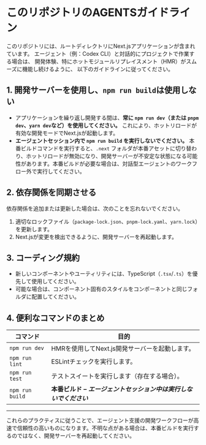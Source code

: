 # このリポジトリのAGENTSガイドライン

このリポジトリには、ルートディレクトリにNext.jsアプリケーションが含まれています。
エージェント（例：Codex CLI）と対話的にプロジェクトで作業する場合は、
開発体験、特にホットモジュールリプレイスメント（HMR）がスムーズに機能し続けるように、
以下のガイドラインに従ってください。

## 1. 開発サーバーを使用し、`npm run build`は使用しない

*   アプリケーションを繰り返し開発する間は、**常に `npm run dev`（または `pnpm dev`、`yarn dev`など）を使用してください。** これにより、ホットリロードが有効な開発モードでNext.jsが起動します。
*   **エージェントセッション内で `npm run build` を実行しないでください。** 本番ビルドコマンドを実行すると、`.next` フォルダが本番アセットに切り替わり、ホットリロードが無効になり、開発サーバーが不安定な状態になる可能性があります。本番ビルドが必要な場合は、対話型エージェントのワークフロー外で実行してください。

## 2. 依存関係を同期させる

依存関係を追加または更新した場合は、次のことを忘れないでください。

1.  適切なロックファイル（`package-lock.json`、`pnpm-lock.yaml`、`yarn.lock`）を更新します。
2.  Next.jsが変更を検出できるように、開発サーバーを再起動します。

## 3. コーディング規約

*   新しいコンポーネントやユーティリティには、TypeScript（`.tsx`/`.ts`）を優先して使用してください。
*   可能な場合は、コンポーネント固有のスタイルをコンポーネントと同じフォルダに配置してください。

## 4. 便利なコマンドのまとめ

| コマンド | 目的 |
|---|---|
| `npm run dev` | HMRを使用してNext.js開発サーバーを起動します。 |
| `npm run lint` | ESLintチェックを実行します。 |
| `npm run test` | テストスイートを実行します（存在する場合）。 |
| `npm run build` | **本番ビルド – _エージェントセッション中は実行しないでください_** |

---

これらのプラクティスに従うことで、エージェント支援の開発ワークフローが高速で信頼性の高いものになります。不明な点がある場合は、本番ビルドを実行するのではなく、開発サーバーを再起動してください。
